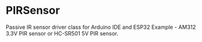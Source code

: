 # PIRSensor
Passive IR sensor driver class for Arduino IDE and ESP32
Example - AM312 3.3V PIR sensor or HC-SR501 5V PIR sensor.
